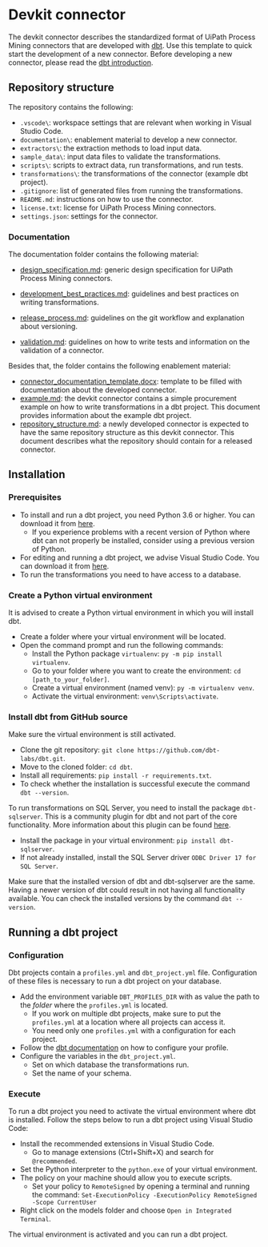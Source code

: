 # Devkit connector
The devkit connector describes the standardized format of UiPath Process Mining connectors that are developed with [dbt](https://docs.getdbt.com/). Use this template to quick start the development of a new connector. Before developing a new connector, please read the [dbt introduction](https://docs.getdbt.com/docs/introduction/).

## Repository structure
The repository contains the following:
- `.vscode\`: workspace settings that are relevant when working in Visual Studio Code.
- `documentation\`: enablement material to develop a new connector.
- `extractors\`: the extraction methods to load input data.
- `sample_data\`: input data files to validate the transformations.
- `scripts\`: scripts to extract data, run transformations, and run tests.
- `transformations\`: the transformations of the connector (example dbt project).
- `.gitignore`: list of generated files from running the transformations.
- `README.md`: instructions on how to use the connector.
- `license.txt`: license for UiPath Process Mining connectors.
- `settings.json`: settings for the connector.

### Documentation
The documentation folder contains the following material:
- [design_specification.md](documentation/design_specification.md): generic design specification for UiPath Process Mining connectors.
- [development_best_practices.md](documentation/development_best_practices.md): guidelines and best practices on writing transformations.
- [release_process.md](documentation/release_process.md): guidelines on the git workflow and explanation about versioning.

- [validation.md](documentation/validation.md): guidelines on how to write tests and information on the validation of a connector.

Besides that, the folder contains the following enablement material:
- [connector_documentation_template.docx](documentation/connector_documentation_template.docx): template to be filled with documentation about the developed connector.
- [example.md](documentation/example.md): the devkit connector contains a simple procurement example on how to write transformations in a dbt project. This document provides information about the example dbt project.
- [repository_structure.md](documentation/repository_structure.md): a newly developed connector is expected to have the same repository structure as this devkit connector. This document describes what the repository should contain for a released connector.

## Installation
### Prerequisites
- To install and run a dbt project, you need Python 3.6 or higher. You can download it from [here](https://www.python.org/downloads/).
    - If you experience problems with a recent version of Python where dbt can not properly be installed, consider using a previous version of Python.
- For editing and running a dbt project, we advise Visual Studio Code. You can download it from [here](https://code.visualstudio.com/download).
- To run the transformations you need to have access to a database.

### Create a Python virtual environment
It is advised to create a Python virtual environment in which you will install dbt. 
- Create a folder where your virtual environment will be located.
- Open the command prompt and run the following commands:
    - Install the Python package `virtualenv`: `py -m pip install virtualenv`.
    - Go to your folder where you want to create the environment: `cd [path_to_your_folder]`.
    - Create a virtual environment (named venv): `py -m virtualenv venv`.
    - Activate the virtual environment: `venv\Scripts\activate`.

### Install dbt from GitHub source
Make sure the virtual environment is still activated.
- Clone the git repository: `git clone https://github.com/dbt-labs/dbt.git`.
- Move to the cloned folder: `cd dbt`.
- Install all requirements: `pip install -r requirements.txt`.
- To check whether the installation is successful execute the command `dbt --version`.

To run transformations on SQL Server, you need to install the package `dbt-sqlserver`. This is a community plugin for dbt and not part of the core functionality.
More information about this plugin can be found [here](https://docs.getdbt.com/reference/warehouse-profiles/mssql-profile).
- Install the package in your virtual environment: `pip install dbt-sqlserver`.
- If not already installed, install the SQL Server driver `ODBC Driver 17 for SQL Server`.

Make sure that the installed version of dbt and dbt-sqlserver are the same. Having a newer version of dbt could result in not having all functionality available. You can check the installed versions by the command `dbt --version`. 

## Running a dbt project
### Configuration
Dbt projects contain a `profiles.yml` and `dbt_project.yml` file. Configuration of these files is necessary to run a dbt project on your database.
- Add the environment variable `DBT_PROFILES_DIR` with as value the path to the *folder* where the `profiles.yml` is located.
    - If you work on multiple dbt projects, make sure to put the `profiles.yml` at a location where all projects can access it.
    - You need only one `profiles.yml` with a configuration for each project. 
- Follow the [dbt documentation](https://docs.getdbt.com/dbt-cli/configure-your-profile) on how to configure your profile.
- Configure the variables in the `dbt_project.yml`.
    - Set on which database the transformations run.
    - Set the name of your schema.
    
### Execute
To run a dbt project you need to activate the virtual environment where dbt is installed. Follow the steps below to run a dbt project using Visual Studio Code:
- Install the recommended extensions in Visual Studio Code.
    - Go to manage extensions (Ctrl+Shift+X) and search for `@recommended`.
- Set the Python interpreter to the `python.exe` of your virtual environment.
- The policy on your machine should allow you to execute scripts. 
    - Set your policy to `RemoteSigned` by opening a terminal and running the command: `Set-ExecutionPolicy -ExecutionPolicy RemoteSigned -Scope CurrentUser`
- Right click on the models folder and choose `Open in Integrated Terminal`.

The virtual environment is activated and you can run a dbt project.
